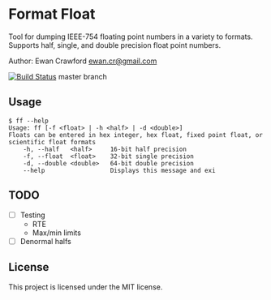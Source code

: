 # Format Float

Tool for dumping IEEE-754 floating point numbers in a variety to formats.
Supports half, single, and double precision float point numbers.

Author: Ewan Crawford <ewan.cr@gmail.com>

[![Build Status](https://travis-ci.org/EwanC/FloatFormat.svg)](https://travis-ci.org/EwanC/FloatFormat) master branch

## Usage

```console
$ ff --help
Usage: ff [-f <float> | -h <half> | -d <double>]
Floats can be entered in hex integer, hex float, fixed point float, or scientific float formats
    -h, --half   <half>     16-bit half precision
    -f, --float  <float>    32-bit single precision
    -d, --double <double>   64-bit double precision
    --help                  Displays this message and exi
```

## TODO

* [ ] Testing
  - RTE
  - Max/min limits
* [ ] Denormal halfs

## License

This project is licensed under the MIT license.
